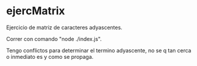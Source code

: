 # ejercMatrix
Ejercicio de matriz de caracteres adyascentes.

Correr con comando "node ./index.js".

Tengo conflictos para determinar el termino adyascente, no se q tan cerca o inmediato es y como se propaga.
